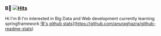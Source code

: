 ### B🧢 [![Hits](https://hits.seeyoufarm.com/api/count/incr/badge.svg?url=https%3A%2F%2Fgithub.com%2FjaySHKorea&count_bg=%23FF9D00&title_bg=%23555555&icon=&icon_color=%23E7E7E7&title=hits&edge_flat=false)](https://hits.seeyoufarm.com)

Hi I'm B
I'm interested in Big Data and Web development
currently learning springframework
[!B's github stats](https://github-readme-stats.vercel.app/api?username=jaySHKorea)](https://github.com/anuraghazra/github-readme-stats)

<!--
**jaySHKorea/jaySHKorea** is a ✨ _special_ ✨ repository because its `README.md` (this file) appears on your GitHub profile.

Here are some ideas to get you started:

- 🔭 I’m currently working on ...
- 🌱 I’m currently learning ...
- 👯 I’m looking to collaborate on ...
- 🤔 I’m looking for help with ...
- 💬 Ask me about ...
- 📫 How to reach me: ...
- 😄 Pronouns: ...
- ⚡ Fun fact: ...
-->
